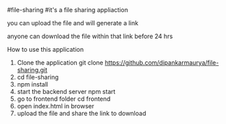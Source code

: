 #file-sharing
#it's a file sharing appliaction

you can upload the file and will generate a link

anyone can download the file within that link before 24 hrs

How to use this application

1. Clone the application git clone https://github.com/dipankarmaurya/file-sharing.git
2. cd file-sharing
3. npm install
4. start the backend server npm start
5. go to frontend folder cd frontend
6. open index.html in browser
7. upload the file and share the link to download



